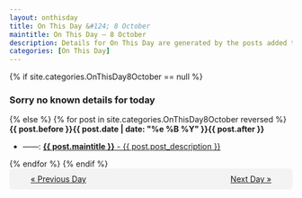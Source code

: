 ```yaml
---
layout: onthisday
title: On This Day &#124; 8 October
maintitle: On This Day — 8 October
description: Details for On This Day are generated by the posts added to the website so the content is subject to changes/updates over time.
categories: [On This Day]
---
```


{% if site.categories.OnThisDay8October == null %}
<h3>Sorry no known details for today</h3>
{% else %}
{% for post in site.categories.OnThisDay8October reversed %}
<strong>{{ post.before }}{{ post.date | date: "%e %B %Y" }}{{ post.after }}</strong>
<ul>
<li> ——: <a class="{{ post.class }}" href="{{ post.url }}"><strong>{{ post.maintitle }}</strong> - {{ post.post_description }}</a></li>
</ul>
{% endfor %}
{% endif %}
<br />
<div style="background-color: #f3f3f3; padding: 10px; border-radius: 5px; text-align: center; display: flex; justify-content: space-evenly;">
<a href="/onthisday/10/10-07">« Previous Day</a>
<span style="visibility:hidden;">[ Visit Leap Year February 29 ]</span>
<a href="/onthisday/10/10-09">Next Day »</a>
</div>
